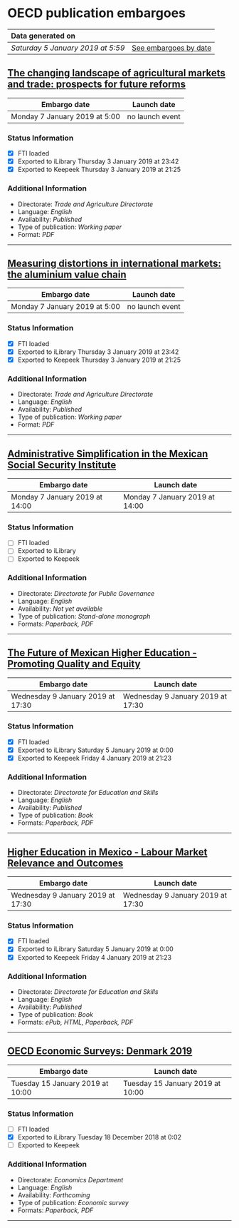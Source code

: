 # OECD publication embargoes

Data generated on | |
|:-----|------:|
| *Saturday 5 January 2019 at 5:59* | [See embargoes by date](embargoes-by-date.md) |

## [The changing landscape of agricultural markets and trade: prospects for future reforms](https://doi.org/10.1787/7dec9074-en)

Embargo date | Launch date
-------------|:------------:
Monday 7 January 2019 at 5:00 | no launch event

### Status Information

- [x] FTI loaded 
- [x] Exported to iLibrary Thursday 3 January 2019 at 23:42
- [x] Exported to Keepeek Thursday 3 January 2019 at 21:25

### Additional Information

* Directorate: *Trade and Agriculture Directorate*
* Language: *English*
* Availability: *Published*
* Type of publication: *Working paper*
* Format: *PDF*

------

## [Measuring distortions in international markets: the aluminium value chain](https://doi.org/10.1787/c82911ab-en)

Embargo date | Launch date
-------------|:------------:
Monday 7 January 2019 at 5:00 | no launch event

### Status Information

- [x] FTI loaded 
- [x] Exported to iLibrary Thursday 3 January 2019 at 23:42
- [x] Exported to Keepeek Thursday 3 January 2019 at 21:25

### Additional Information

* Directorate: *Trade and Agriculture Directorate*
* Language: *English*
* Availability: *Published*
* Type of publication: *Working paper*
* Format: *PDF*

------

## [Administrative Simplification in the Mexican Social Security Institute](https://doi.org/10.1787/9789264306561-en)

Embargo date | Launch date
-------------|------------
Monday 7 January 2019 at 14:00 | Monday 7 January 2019 at 14:00

### Status Information

- [ ] FTI loaded
- [ ] Exported to iLibrary
- [ ] Exported to Keepeek

### Additional Information

* Directorate: *Directorate for Public Governance*
* Language: *English*
* Availability: *Not yet available*
* Type of publication: *Stand-alone monograph*
* Formats: *Paperback, PDF*

------

## [The Future of Mexican Higher Education - Promoting Quality and Equity](https://doi.org/10.1787/9789264309371-en)

Embargo date | Launch date
-------------|------------
Wednesday 9 January 2019 at 17:30 | Wednesday 9 January 2019 at 17:30

### Status Information

- [x] FTI loaded 
- [x] Exported to iLibrary Saturday 5 January 2019 at 0:00
- [x] Exported to Keepeek Friday 4 January 2019 at 21:23

### Additional Information

* Directorate: *Directorate for Education and Skills*
* Language: *English*
* Availability: *Published*
* Type of publication: *Book*
* Formats: *Paperback, PDF*

------

## [Higher Education in Mexico - Labour Market Relevance and Outcomes](https://doi.org/10.1787/9789264309432-en)

Embargo date | Launch date
-------------|------------
Wednesday 9 January 2019 at 17:30 | Wednesday 9 January 2019 at 17:30

### Status Information

- [x] FTI loaded 
- [x] Exported to iLibrary Saturday 5 January 2019 at 0:00
- [x] Exported to Keepeek Friday 4 January 2019 at 21:23

### Additional Information

* Directorate: *Directorate for Education and Skills*
* Language: *English*
* Availability: *Published*
* Type of publication: *Book*
* Formats: *ePub, HTML, Paperback, PDF*

------

## [OECD Economic Surveys: Denmark 2019](https://doi.org/10.1787/eco_surveys-dnk-2019-en)

Embargo date | Launch date
-------------|------------
Tuesday 15 January 2019 at 10:00 | Tuesday 15 January 2019 at 10:00

### Status Information

- [ ] FTI loaded
- [x] Exported to iLibrary Tuesday 18 December 2018 at 0:02
- [ ] Exported to Keepeek

### Additional Information

* Directorate: *Economics Department*
* Language: *English*
* Availability: *Forthcoming*
* Type of publication: *Economic survey*
* Formats: *Paperback, PDF*

------